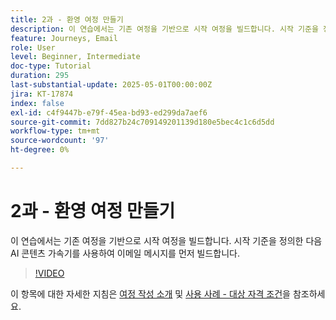 ```yaml
---
title: 2과 - 환영 여정 만들기
description: 이 연습에서는 기존 여정을 기반으로 시작 여정을 빌드합니다. 시작 기준을 정의한 다음 AI 콘텐츠 가속기를 사용하여 이메일 메시지를 먼저 빌드합니다.
feature: Journeys, Email
role: User
level: Beginner, Intermediate
doc-type: Tutorial
duration: 295
last-substantial-update: 2025-05-01T00:00:00Z
jira: KT-17874
index: false
exl-id: c4f9447b-e79f-45ea-bd93-ed299da7aef6
source-git-commit: 7dd827b24c709149201139d180e5bec4c1c6d5dd
workflow-type: tm+mt
source-wordcount: '97'
ht-degree: 0%

---
```


# 2과 - 환영 여정 만들기

이 연습에서는 기존 여정을 기반으로 시작 여정을 빌드합니다. 시작 기준을 정의한 다음 AI 콘텐츠 가속기를 사용하여 이메일 메시지를 먼저 빌드합니다.

>[!VIDEO](https://video.tv.adobe.com/v/3457896/?learn=on&enablevpops)

이 항목에 대한 자세한 지침은 [여정 작성 소개](/help/create-journeys/introduction-to-building-a-journey.md) 및 [사용 사례 - 대상 자격 조건](/help/create-journeys/use-case-audience-qualification.md)을 참조하세요.
